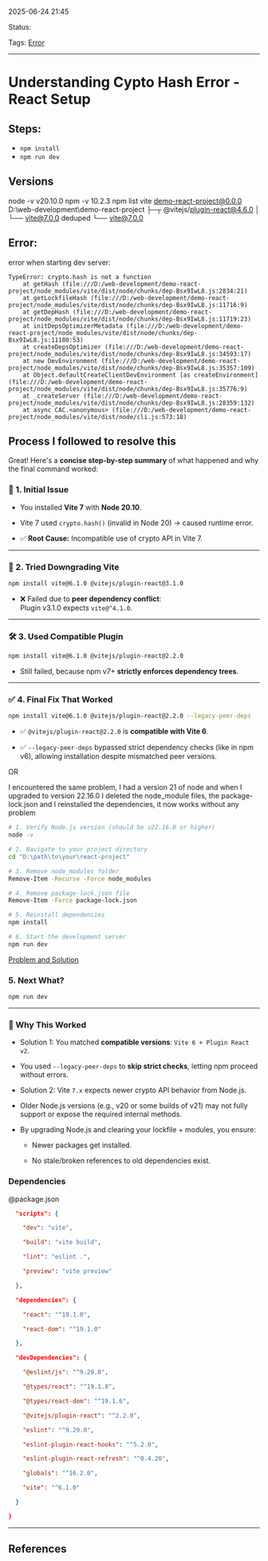 
2025-06-24 21:45

Status:

Tags:  [Error](Error) 

---
# Understanding Cypto Hash Error - React Setup

## Steps:
- `npm install`
- `npm run dev`
## Versions
node -v 
v20.10.0
npm -v 
10.2.3
npm list vite
demo-react-project@0.0.0 D:\web-development\demo-react-project
├─┬ @vitejs/plugin-react@4.6.0
│ └── vite@7.0.0 deduped
└── vite@7.0.0
## Error:
error when starting dev server: 
```
TypeError: crypto.hash is not a function
    at getHash (file:///D:/web-development/demo-react-project/node_modules/vite/dist/node/chunks/dep-Bsx9IwL8.js:2834:21)  
    at getLockfileHash (file:///D:/web-development/demo-react-project/node_modules/vite/dist/node/chunks/dep-Bsx9IwL8.js:11716:9)
    at getDepHash (file:///D:/web-development/demo-react-project/node_modules/vite/dist/node/chunks/dep-Bsx9IwL8.js:11719:23)
    at initDepsOptimizerMetadata (file:///D:/web-development/demo-react-project/node_modules/vite/dist/node/chunks/dep-Bsx9IwL8.js:11180:53)
    at createDepsOptimizer (file:///D:/web-development/demo-react-project/node_modules/vite/dist/node/chunks/dep-Bsx9IwL8.js:34593:17)
    at new DevEnvironment (file:///D:/web-development/demo-react-project/node_modules/vite/dist/node/chunks/dep-Bsx9IwL8.js:35357:109)
    at Object.defaultCreateClientDevEnvironment [as createEnvironment] (file:///D:/web-development/demo-react-project/node_modules/vite/dist/node/chunks/dep-Bsx9IwL8.js:35776:9)
    at _createServer (file:///D:/web-development/demo-react-project/node_modules/vite/dist/node/chunks/dep-Bsx9IwL8.js:28359:132)
    at async CAC.<anonymous> (file:///D:/web-development/demo-react-project/node_modules/vite/dist/node/cli.js:573:18) 
```

## Process I followed to resolve this
Great! Here's a **concise step-by-step summary** of what happened and why the final command worked:


### 🧩 1. **Initial Issue**

- You installed **Vite 7** with **Node 20.10**.
    
- Vite 7 used `crypto.hash()` (invalid in Node 20) → caused runtime error.
    
- ✅ **Root Cause:** Incompatible use of crypto API in Vite 7.
    

---

### 🔁 2. **Tried Downgrading Vite**

```bash
npm install vite@6.1.0 @vitejs/plugin-react@3.1.0
```

- ❌ Failed due to **peer dependency conflict**:  
    Plugin v3.1.0 expects `vite@^4.1.0`.
    

---

### 🛠 3. **Used Compatible Plugin**

```bash
npm install vite@6.1.0 @vitejs/plugin-react@2.2.0
```

- Still failed, because npm v7+ **strictly enforces dependency trees**.
    

---

### ✅ 4. **Final Fix That Worked**

```bash
npm install vite@6.1.0 @vitejs/plugin-react@2.2.0 --legacy-peer-deps
```

- ✅ `@vitejs/plugin-react@2.2.0` is **compatible with Vite 6**.
    
- ✅ `--legacy-peer-deps` bypassed strict dependency checks (like in npm v6), allowing installation despite mismatched peer versions.

OR 

I encountered the same problem, I had a version 21 of node and when I upgraded to version 22.16.0 I deleted the node_module files, the package-lock.json and I reinstalled the dependencies, it now works without any problem

```BASH
# 1. Verify Node.js version (should be v22.16.0 or higher)
node -v

# 2. Navigate to your project directory
cd "D:\path\to\your\react-project"

# 3. Remove node_modules folder
Remove-Item -Recurse -Force node_modules

# 4. Remove package-lock.json file
Remove-Item -Force package-lock.json

# 5. Reinstall dependencies
npm install

# 6. Start the development server
npm run dev

```
[Problem and Solution](https://github.com/vitejs/vite/issues/20287)

### 5. Next What?
```bash
npm run dev
```

---

### 🎯 Why This Worked
- Solution 1: You matched **compatible versions**: `Vite 6 + Plugin React v2`.
    
- You used `--legacy-peer-deps` to **skip strict checks**, letting npm proceed without errors.
    

- Solution 2: Vite `7.x` expects newer crypto API behavior from Node.js.
    
- Older Node.js versions (e.g., v20 or some builds of v21) may not fully support or expose the required internal methods.
    
- By upgrading Node.js and clearing your lockfile + modules, you ensure:
    
    - Newer packages get installed.
        
    - No stale/broken references to old dependencies exist.

### Dependencies
@package.json
```json
  "scripts": {

    "dev": "vite",

    "build": "vite build",

    "lint": "eslint .",

    "preview": "vite preview"

  },

  "dependencies": {

    "react": "^19.1.0",

    "react-dom": "^19.1.0"

  },

  "devDependencies": {

    "@eslint/js": "^9.29.0",

    "@types/react": "^19.1.8",

    "@types/react-dom": "^19.1.6",

    "@vitejs/plugin-react": "^2.2.0",

    "eslint": "^9.29.0",

    "eslint-plugin-react-hooks": "^5.2.0",

    "eslint-plugin-react-refresh": "^0.4.20",

    "globals": "^16.2.0",

    "vite": "^6.1.0"

  }

}
```
---
## References
